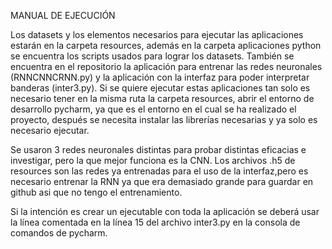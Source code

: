 MANUAL DE EJECUCIÓN

Los datasets y los elementos necesarios para ejecutar las aplicaciones estarán en la carpeta resources, además en la carpeta aplicaciones python se encuentra los scripts usados para lograr los datasets.
También se encuentra en el repositorio la aplicación para entrenar las redes neuronales (RNNCNNCRNN.py) y la aplicación con la interfaz para poder interpretar banderas (inter3.py). Si se quiere ejecutar estas aplicaciones tan solo es necesario tener en la misma ruta la carpeta resources, abrir el entorno de desarrollo pycharm, ya que es el entorno en el cual se ha realizado el proyecto, después se necesita instalar las librerías necesarias y ya solo es necesario ejecutar.

Se usaron 3 redes neuronales distintas para probar distintas eficacias e investigar, pero la que mejor funciona es la CNN. Los archivos .h5 de resources son las redes ya entrenadas para el uso de la interfaz,pero es necesario entrenar la RNN ya que era demasiado grande para guardar en github asi que no tengo el entrenamiento.

Si la intención es crear un ejecutable con toda la aplicación se deberá usar la línea comentada en la línea 15 del archivo inter3.py en la consola de comandos de pycharm.

